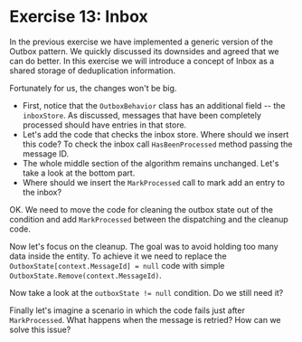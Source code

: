 # Exercise 13: Inbox

In the previous exercise we have implemented a generic version of the Outbox pattern. We quickly discussed its downsides and agreed that we can do better. In this exercise we will introduce a concept of Inbox as a shared storage of deduplication information.

Fortunately for us, the changes won't be big.
 - First, notice that the `OutboxBehavior` class has an additional field -- the `inboxStore`. As discussed, messages that have been completely processed should have entries in that store.
 - Let's add the code that checks the inbox store. Where should we insert this code? To check the inbox call `HasBeenProcessed` method passing the message ID.
 - The whole middle section of the algorithm remains unchanged. Let's take a look at the bottom part.
 - Where should we insert the `MarkProcessed` call to mark add an entry to the inbox?

OK. We need to move the code for cleaning the outbox state out of the condition and add `MarkProcessed` between the dispatching and the cleanup code.

Now let's focus on the cleanup. The goal was to avoid holding too many data inside the entity. To achieve it we need to replace the `OutboxState[context.MessageId] = null` code with simple `OutboxState.Remove(context.MessageId)`.

Now take a look at the `outboxState != null` condition. Do we still need it?

Finally let's imagine a scenario in which the code fails just after `MarkProcessed`. What happens when the message is retried? How can we solve this issue?


